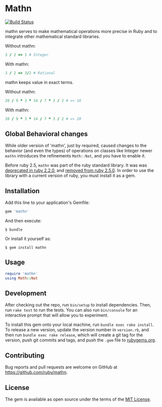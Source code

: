 # Mathn

[![Build Status](https://travis-ci.org/ruby/mathn.svg?branch=master)](https://travis-ci.org/ruby/mathn)

mathn serves to make mathematical operations more precise in Ruby and to integrate other mathematical standard libraries.

Without mathn:

```ruby
3 / 2 => 1 # Integer
```

With mathn:

```ruby
3 / 2 => 3/2 # Rational
```

mathn keeps value in exact terms.

Without mathn:

```ruby
20 / 9 * 3 * 14 / 7 * 3 / 2 # => 18
```

With mathn:

```ruby
20 / 9 * 3 * 14 / 7 * 3 / 2 # => 20
```

## Global Behavioral changes

While older version of 'mathn', just by required, caused changes to
the behavior (and even the types) of operations on classes like
Integer newer `mathn` introduces the refinements `Math::Nat`, and you
have to enable it.

Before ruby 2.5, `mathn` was part of the ruby standard library. It was
was [deprecated in ruby 2.2.0](https://github.com/ruby/ruby/blob/v2_2_0/NEWS#stdlib-compatibility-issues-excluding-feature-bug-fixes),
and [removed from ruby 2.5.0](https://github.com/ruby/ruby/blob/ruby_2_5/NEWS#stdlib-compatibility-issues-excluding-feature-bug-fixes).
In order to use the library with a current version of ruby,
you must install it as a gem.

## Installation

Add this line to your application's Gemfile:

```ruby
gem 'mathn'
```

And then execute:

    $ bundle

Or install it yourself as:

    $ gem install mathn

## Usage

```ruby
require 'mathn'
using Math::Nat
```

## Development

After checking out the repo, run `bin/setup` to install dependencies. Then, run `rake test` to run the tests. You can also run `bin/console` for an interactive prompt that will allow you to experiment.

To install this gem onto your local machine, run `bundle exec rake install`. To release a new version, update the version number in `version.rb`, and then run `bundle exec rake release`, which will create a git tag for the version, push git commits and tags, and push the `.gem` file to [rubygems.org](https://rubygems.org).

## Contributing

Bug reports and pull requests are welcome on GitHub at https://github.com/ruby/mathn.


## License

The gem is available as open source under the terms of the [MIT License](http://opensource.org/licenses/MIT).
